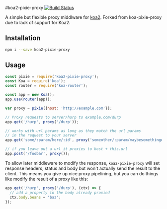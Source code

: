 #koa2-pixie-proxy [![Build Status](https://travis-ci.org/sc0ttyd/koa2-pixie-proxy.svg?branch=master)](https://travis-ci.org/sc0ttyd/koa2-pixie-proxy)

A simple but flexible proxy middlware for [koa2](https://github.com/koajs/koa).
Forked from koa-pixie-proxy due to lack of support for Koa2.

## Installation

```bash
npm i --save koa2-pixie-proxy
```

## Usage

```JavaScript
const pixie = require('koa2-pixie-proxy');
const Koa = require('koa');
const router = require('koa-router');

const app = new Koa();
app.use(router(app));

var proxy = pixie({host: 'http://example.com'});

// Proxy requests to server/hurp to example.com/durp
app.get('/hurp', proxy('/durp'));

// works with url params as long as they match the url params
// in the request to your server
app.get('some/:param/here/:id', proxy('someother/:param/maybesomethingelse/:id/durp'));

// if you leave out a url it proxies to host + this.url
app.post('/foobar', proxy());
```

To allow later middleware to modify the response, `koa2-pixie-proxy` will
set response headers, status and body but won't actually send the result to the
client. This means you give up nice proxy pipelining, but you can do things like
modify the result of a proxy like this:

```JavaScript
app.get('/hurp', proxy('/durp'), (ctx) => {
  // add a property to the body already proxied
  ctx.body.beans = 'baz';
});
```
